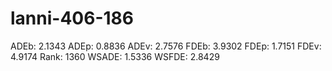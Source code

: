 # lanni-406-186

ADEb: 2.1343
ADEp: 0.8836
ADEv: 2.7576
FDEb: 3.9302
FDEp: 1.7151
FDEv: 4.9174
Rank: 1360
WSADE: 1.5336
WSFDE: 2.8429